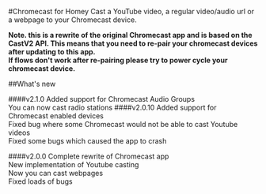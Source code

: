 #Chromecast for Homey
Cast a YouTube video, a regular video/audio url or a webpage to your Chromecast device.

**Note. this is a rewrite of the original Chromecast app and is based on the CastV2 API. 
This means that you need to re-pair your chromecast devices after updating to this app.<br/>
If flows don't work after re-pairing please try to power cycle your chromecast device.**

##What's new

####v2.1.0
Added support for Chromecast Audio Groups<br/>
You can now cast radio stations
####v2.0.10
Added support for Chromecast enabled devices<br/>
Fixed bug where some Chromecast would not be able to cast Youtube videos<br/>
Fixed some bugs which caused the app to crash

####v2.0.0
Complete rewrite of Chromecast app<br/>
New implementation of Youtube casting<br/> 
Now you can cast webpages<br/>
Fixed loads of bugs